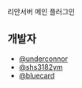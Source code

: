 리안서버 메인 플러그인

## 개발자
 - [@underconnor](https://github.com/underconnor)
 - [@shs3182ym](https://github.com/shs3182ym)
 - [@bluecard](httpsL//github.com/bluecard873)
